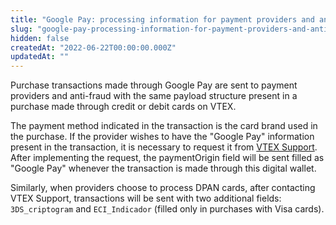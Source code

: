 ```yaml
---
title: "Google Pay: processing information for payment providers and anti-fraud"
slug: "google-pay-processing-information-for-payment-providers-and-anti-fraud"
hidden: false
createdAt: "2022-06-22T00:00:00.000Z"
updatedAt: ""
---
```


Purchase transactions made through Google Pay are sent to payment providers and anti-fraud with the same payload structure present in a purchase made through credit or debit cards on VTEX.

The payment method indicated in the transaction is the card brand used in the purchase. If the provider wishes to have the "Google Pay" information present in the transaction, it is necessary to request it from [VTEX Support](https://help.vtex.com/support). After implementing the request, the paymentOrigin field will be sent filled as "Google Pay" whenever the transaction is made through this digital wallet.

Similarly, when providers choose to process DPAN cards, after contacting VTEX Support, transactions will be sent with two additional fields: `3DS_criptogram` and `ECI_Indicador` (filled only in purchases with Visa cards).
